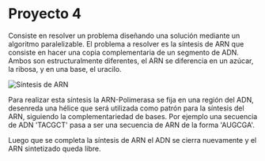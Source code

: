 # Proyecto 4

Consiste en resolver un problema diseñando una solución mediante un algoritmo paralelizable. El problema a resolver es la síntesis de ARN que consiste en hacer una copia complementaria de un segmento de ADN. Ambos son estructuralmente diferentes, el ARN se diferencia en un azúcar, la ribosa, y en una base, el uracilo. 

![Síntesis de ARN](http://www.botanica.cnba.uba.ar/Pakete/3er/LosCompuestosOrganicos/1111/Transcripcion_archivos/image002.gif)

Para realizar esta síntesis la ARN-Polimerasa se fija en una región del ADN, desenreda una hélice que será utilizada como patrón para la síntesis del ARN, siguiendo la complementariedad de bases. Por ejemplo una secuencia de ADN 'TACGCT' pasa a ser una secuencia de ARN de la forma 'AUGCGA'. 

Luego que se completa la síntesis de ARN el ADN se cierra nuevamente y el ARN sintetizado queda libre. 
